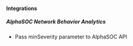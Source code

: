 
#### Integrations
##### AlphaSOC Network Behavior Analytics
- Pass minSeverity parameter to AlphaSOC API

